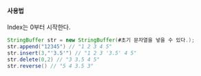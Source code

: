#### 사용법

Index는 0부터 시작한다.

```java
StringBuffer str = new StringBuffer(#초기 문자열을 넣을 수 있다.);
str.append("12345") // "1 2 3 4 5"
str.insert(3,"'3.5'") // "1 2 3 '3.5' 4 5"
str.delete(0,2) // "3 3.5 4 5"
str.reverse() // "5 4 3.5 3"
```